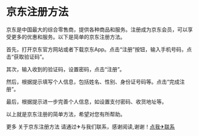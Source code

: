 # 京东注册方法

京东是中国最大的综合零售商，提供各种商品和服务。注册成为京东会员，可以享受更多的优惠和服务。以下是简单的京东注册方法。

首先，打开京东官方网站或者下载京东App。点击“注册”按钮，输入手机号码，点击“获取验证码”。

其次，输入收到的验证码，设置密码，点击“注册”。

然后，根据提示填写个人信息，包括姓名、性别、身份证号码等。点击“完成注册”。

最后，根据提示进一步完善个人信息，如设置支付密码、收货地址等。

以上就是京东注册的简单方法，希望对您有所帮助。

更多 关于京东注册方法 请通过✈与我们联系，感谢阅读,谢谢！[点我✈联系](https://ww.k02.cc)